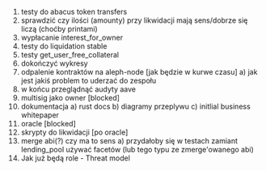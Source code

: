1. testy do abacus token transfers
1. sprawdzić czy ilości (amounty) przy likwidacji mają sens/dobrze się liczą (choćby printami)
1. wypłacanie interest_for_owner
1. testy do liquidation stable
1. testy get_user_free_collateral
1. dokończyć wykresy
1. odpalenie kontraktów na aleph-node [jak będzie w kurwe czasu]
   a) jak jest jakiś problem to uderzać do zespołu
1. w końcu przeglądnąć audyty aave
1. multisig jako owner [blocked]
1. dokumentacja
   a) rust docs
   b) diagramy przeplywu
   c) initlial business whitepaper
1. oracle [blocked]
1. skrypty do likwidacji [po oracle]
1. merge abi(?) czy ma to sens
   a) przydałoby się w testach zamiant lending_pool używać facetów (lub tego typu ze zmerge'owanego abi)
1. Jak już będą role - Threat model
